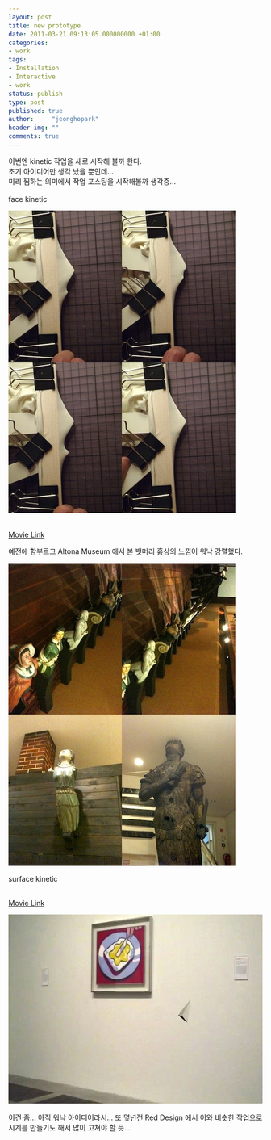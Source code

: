 ```yaml
---
layout: post
title: new prototype
date: 2011-03-21 09:13:05.000000000 +01:00
categories:
- work
tags:
- Installation
- Interactive
- work
status: publish
type: post
published: true
author:     "jeonghopark"
header-img: ""
comments: true
---
```

<p>이번엔 kinetic 작업을 새로 시작해 볼까 한다.<br /> 초기 아이디어만 생각 났을 뿐인데...<br /> 미리 찜하는 의미에서 작업 포스팅을 시작해볼까 생각중...<br /> <br />
face kinetic</p>
<p><img src="/assets/P1050285.jpg" alt="P1050285.jpg" width="450" height="600" class="alignnone size-full wp-image-1890" /></p>
<p><a href="http://jeonghopark.de/mappeweb/facekinetic/face.php"><br /> Movie Link</a></p>
<p>예전에 함부르그 Altona Museum 에서 본 뱃머리 흉상의 느낌이 워낙 강렬했다.</p>
<p><img src="/assets/IMG_0691_.jpg" alt="IMG_0691_.jpg" width="450" height="600" class="alignnone size-full wp-image-1892" /></p>
<p>surface kinetic</p>
<p><a href="http://jeonghopark.de/mappeweb/surfacekinetic/surfacekinetic.php"><br /> Movie Link</a></p>
<p><img src="/assets/cubeRotationSurface.jpg" alt="cubeRotationSurface.jpg" width="600" height="375" class="alignnone size-full wp-image-1891" /></p>
<p>이건 좀... 아직 워낙 아이디어라서... 또 몇년전 Red Design 에서 이와 비슷한 작업으로 시계를 만들기도 해서 많이 고쳐야 할 듯...</p>
